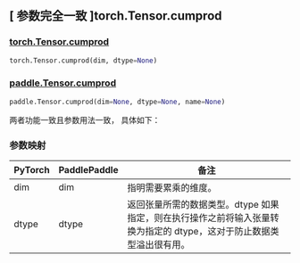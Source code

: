 ## [ 参数完全一致 ]torch.Tensor.cumprod

### [torch.Tensor.cumprod](https://pytorch.org/docs/stable/generated/torch.Tensor.cumprod.html?highlight=cumprod#torch.Tensor.cumprod)

```python
torch.Tensor.cumprod(dim, dtype=None)
```

### [paddle.Tensor.cumprod](https://www.paddlepaddle.org.cn/documentation/docs/zh/api/paddle/cumprod_cn.html#cumprod)

```python
paddle.Tensor.cumprod(dim=None, dtype=None, name=None)
```

两者功能一致且参数用法一致， 具体如下：

### 参数映射

| PyTorch | PaddlePaddle | 备注                                                                                                                 |
| ------- | ------------ | -------------------------------------------------------------------------------------------------------------------- |
| dim     | dim          | 指明需要累乘的维度。                                                                                                 |
| dtype   | dtype        | 返回张量所需的数据类型。dtype 如果指定，则在执行操作之前将输入张量转换为指定的 dtype，这对于防止数据类型溢出很有用。 |
